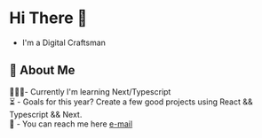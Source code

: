 # Hi There 👋

- I'm a Digital Craftsman

## 👀 About Me

 👨🏻‍💻- Currently I'm learning Next/Typescript  
 ⏳ - Goals for this year? Create a few good projects using React && Typescript && Next.  
 📧 - You can reach me here [e-mail](mailto:mateusz4k@outlook.com)
